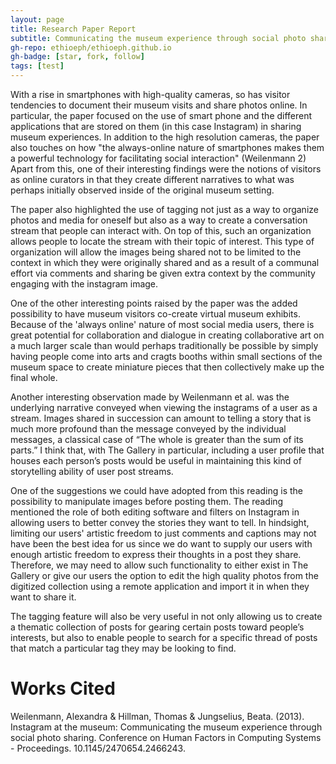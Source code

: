 ```yaml
---
layout: page
title: Research Paper Report
subtitle: Communicating the museum experience through social photo sharing
gh-repo: ethioeph/ethioeph.github.io
gh-badge: [star, fork, follow]
tags: [test]
---
```


With a rise in smartphones with high-quality cameras, so has visitor tendencies to document their museum visits and share photos online. In particular, the paper focused on the use of smart phone and the different applications that are stored on them (in this case Instagram) in sharing museum experiences. In addition to the high resolution cameras, the paper also touches on how "the always-online nature of smartphones makes them a powerful technology for facilitating social interaction" (Weilenmann 2) Apart from this,  one of their interesting findings were the notions of visitors as online curators in that they create different narratives to what was perhaps initially observed inside of the original museum setting. 

The paper also highlighted the use of tagging not just as a way to organize photos and media for oneself but also as a way to create a conversation stream that people can interact with. On top of this, such an organization allows people to locate the stream with their topic of interest. This type of organization will allow the images being shared not to be limited to the context in which they were originally shared and as a result of a communal effort via comments and sharing be given extra context by the community engaging with the instagram image. 

One of the other interesting points raised by the paper was the added possibility to have museum visitors co-create virtual museum exhibits. Because of the 'always online' nature of most social media users, there is great potential for collaboration and dialogue in creating collaborative art on a much larger scale than would perhaps traditionally be possible by simply having people come into arts and cragts booths within small sections of the museum space to create miniature pieces that then collectively make up the final whole. 

Another interesting observation made by  Weilenmann et al. was the underlying narrative conveyed when viewing the instagrams of a user as a stream. Images shared in succession can amount to telling a story that is much more profound than the message conveyed by the individual messages, a classical case of “The whole is greater than the sum of its parts.” I think that, with The Gallery in particular, including a user profile that houses each person’s posts would be useful in maintaining this kind of storytelling ability of user post streams. 

One of the suggestions we could have adopted from this reading is the possibility to manipulate images before posting them. The reading mentioned the role of both editing software and filters on Instagram in allowing users to better convey the stories they want to tell. In hindsight, limiting our users' artistic freedom to just comments and captions may not have been the best idea for us since we do want to supply our users with enough artistic freedom to express their thoughts in a post they share. Therefore, we may need to allow such functionality to either exist in The Gallery or give our users the option to edit the high quality photos from the digitized collection using a remote application and import it in when they want to share it. 

The tagging feature will also be very useful in not only allowing us to create a thematic collection of posts for gearing certain posts toward people’s interests, but also to enable people to search for a specific thread of posts that match a particular tag they may be looking to find.

# Works Cited
Weilenmann, Alexandra & Hillman, Thomas & Jungselius, Beata. (2013). Instagram at the museum: Communicating the museum experience through social photo sharing. Conference on Human Factors in Computing Systems - Proceedings. 10.1145/2470654.2466243. 

